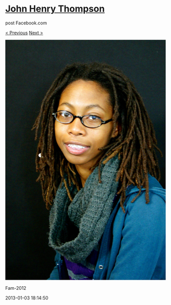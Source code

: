 # [John Henry Thompson](../README.md)
post Facebook.com

[< Previous](2013-01-03-5.md) [Next >](2013-01-03-7.md)

[![](../media/2013-01-03/Fam-2017.jpg)](../README.md)

Fam-2012

2013-01-03 18:14:50